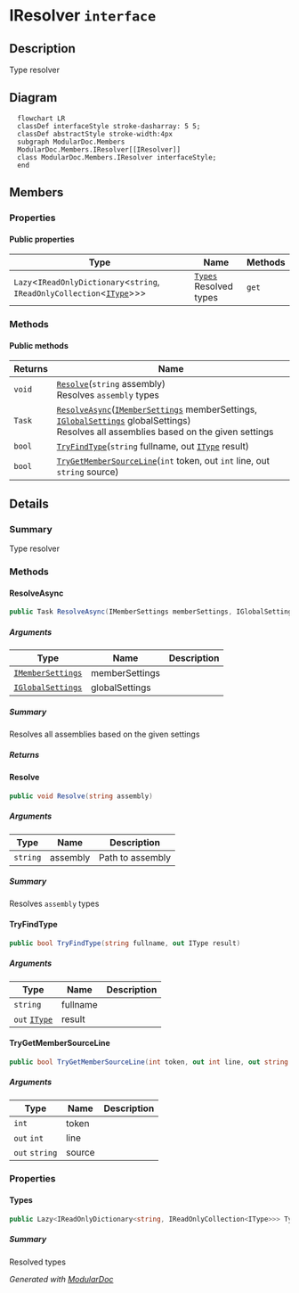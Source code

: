 # IResolver `interface`

## Description
Type resolver

## Diagram
```mermaid
  flowchart LR
  classDef interfaceStyle stroke-dasharray: 5 5;
  classDef abstractStyle stroke-width:4px
  subgraph ModularDoc.Members
  ModularDoc.Members.IResolver[[IResolver]]
  class ModularDoc.Members.IResolver interfaceStyle;
  end
```

## Members
### Properties
#### Public  properties
| Type | Name | Methods |
| --- | --- | --- |
| `Lazy`&lt;`IReadOnlyDictionary`&lt;`string`, `IReadOnlyCollection`&lt;[`IType`](types/IType.md)&gt;&gt;&gt; | [`Types`](#types)<br>Resolved types | `get` |

### Methods
#### Public  methods
| Returns | Name |
| --- | --- |
| `void` | [`Resolve`](#resolve)(`string` assembly)<br>Resolves `assembly` types |
| `Task` | [`ResolveAsync`](#resolveasync)([`IMemberSettings`](./IMemberSettings.md) memberSettings, [`IGlobalSettings`](../core/IGlobalSettings.md) globalSettings)<br>Resolves all assemblies based on the given settings |
| `bool` | [`TryFindType`](#tryfindtype)(`string` fullname, out [`IType`](types/IType.md) result) |
| `bool` | [`TryGetMemberSourceLine`](#trygetmembersourceline)(`int` token, out `int` line, out `string` source) |

## Details
### Summary
Type resolver

### Methods
#### ResolveAsync
```csharp
public Task ResolveAsync(IMemberSettings memberSettings, IGlobalSettings globalSettings)
```
##### Arguments
| Type | Name | Description |
| --- | --- | --- |
| [`IMemberSettings`](./IMemberSettings.md) | memberSettings |   |
| [`IGlobalSettings`](../core/IGlobalSettings.md) | globalSettings |   |

##### Summary
Resolves all assemblies based on the given settings

##### Returns


#### Resolve
```csharp
public void Resolve(string assembly)
```
##### Arguments
| Type | Name | Description |
| --- | --- | --- |
| `string` | assembly | Path to assembly |

##### Summary
Resolves `assembly` types

#### TryFindType
```csharp
public bool TryFindType(string fullname, out IType result)
```
##### Arguments
| Type | Name | Description |
| --- | --- | --- |
| `string` | fullname |   |
| `out` [`IType`](types/IType.md) | result |   |

#### TryGetMemberSourceLine
```csharp
public bool TryGetMemberSourceLine(int token, out int line, out string source)
```
##### Arguments
| Type | Name | Description |
| --- | --- | --- |
| `int` | token |   |
| `out` `int` | line |   |
| `out` `string` | source |   |

### Properties
#### Types
```csharp
public Lazy<IReadOnlyDictionary<string, IReadOnlyCollection<IType>>> Types { get; }
```
##### Summary
Resolved types

*Generated with* [*ModularDoc*](https://github.com/hailstorm75/ModularDoc)

